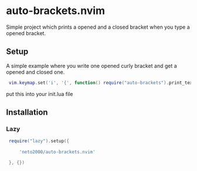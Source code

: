 # auto-brackets.nvim

 Simple project which prints a opened and a closed bracket when you type a opened bracket.

 ## Setup

  A simple example where you write one opened curly bracket and get a opened and closed one.
  ```lua
   vim.keymap.set('i', '{', function() require("auto-brackets").print_text("{}"))
  ```
  put this into your init.lua file

 ## Installation

  ### Lazy

   ```lua
    require("lazy").setup({
        
        'neto2000/auto-brackets.nvim'

    }, {})
   ```
